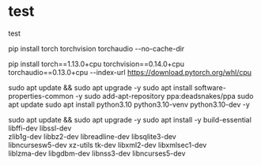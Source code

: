# test
test


pip install torch torchvision torchaudio --no-cache-dir

pip install torch==1.13.0+cpu torchvision==0.14.0+cpu torchaudio==0.13.0+cpu --index-url https://download.pytorch.org/whl/cpu

sudo apt update && sudo apt upgrade -y
sudo apt install software-properties-common -y
sudo add-apt-repository ppa:deadsnakes/ppa
sudo apt update
sudo apt install python3.10 python3.10-venv python3.10-dev -y




sudo apt update && sudo apt upgrade -y
sudo apt install -y build-essential libffi-dev libssl-dev \
    zlib1g-dev libbz2-dev libreadline-dev libsqlite3-dev \
    libncursesw5-dev xz-utils tk-dev libxml2-dev libxmlsec1-dev \
    liblzma-dev libgdbm-dev libnss3-dev libncurses5-dev
